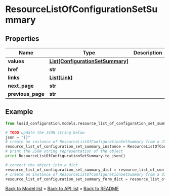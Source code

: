# ResourceListOfConfigurationSetSummary


## Properties
Name | Type | Description | Notes
------------ | ------------- | ------------- | -------------
**values** | [**List[ConfigurationSetSummary]**](ConfigurationSetSummary.md) |  | 
**href** | **str** |  | [optional] 
**links** | [**List[Link]**](Link.md) |  | [optional] 
**next_page** | **str** |  | [optional] 
**previous_page** | **str** |  | [optional] 

## Example

```python
from lusid_configuration.models.resource_list_of_configuration_set_summary import ResourceListOfConfigurationSetSummary

# TODO update the JSON string below
json = "{}"
# create an instance of ResourceListOfConfigurationSetSummary from a JSON string
resource_list_of_configuration_set_summary_instance = ResourceListOfConfigurationSetSummary.from_json(json)
# print the JSON string representation of the object
print ResourceListOfConfigurationSetSummary.to_json()

# convert the object into a dict
resource_list_of_configuration_set_summary_dict = resource_list_of_configuration_set_summary_instance.to_dict()
# create an instance of ResourceListOfConfigurationSetSummary from a dict
resource_list_of_configuration_set_summary_form_dict = resource_list_of_configuration_set_summary.from_dict(resource_list_of_configuration_set_summary_dict)
```
[Back to Model list](../README.md#documentation-for-models) &#8226; [Back to API list](../README.md#documentation-for-api-endpoints) &#8226; [Back to README](../README.md)


